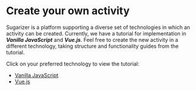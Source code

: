 
# Create your own activity

Sugarizer is a platform supporting a diverse set of technologies in which an activity can be created. Currently, we have a tutorial for implementation in ***Vanilla JavaScript*** and ***Vue.js***. Feel free to create the new activity in a different technology, taking structure and functionality guides from the tutorial.

Click on your preferred technology to view the tutorial:

* [Vanilla JavaScript](VanillaJS/tutorial.md)
* [Vue.js](VueJS/tutorial.md)